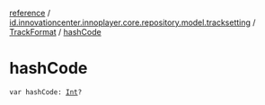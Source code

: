 [reference](../../index.md) / [id.innovationcenter.innoplayer.core.repository.model.tracksetting](../index.md) / [TrackFormat](index.md) / [hashCode](./hash-code.md)

# hashCode

`var hashCode: `[`Int`](https://kotlinlang.org/api/latest/jvm/stdlib/kotlin/-int/index.html)`?`
